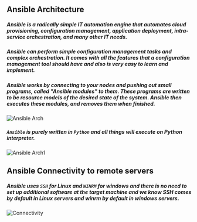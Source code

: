 ## Ansible Architecture

##### Ansible is a radically simple IT automation engine that automates cloud provisioning, configuration management, application deployment, intra-service orchestration, and many other IT needs.
 
##### Ansible can perform simple configuration management tasks and complex orchestration. It comes with all the features that a configuration management tool should have and also is very easy to learn and implement.
 
##### Ansible works by connecting to your nodes and pushing out small programs, called "Ansible modules" to them. These programs are written to be resource models of the desired state of the system. Ansible then executes these modules, and removes them when finished.

![Ansible Arch](https://github.com/lerndevops/ansible/blob/master/static/Architecture2.PNG)


##### `Ansible` is purely written in `Python` and all things will execute on Python interpreter.

![Ansible Arch1](https://github.com/lerndevops/ansible/blob/master/static/Architecture1.PNG)


## Ansible Connectivity to remote servers

##### Ansible uses `SSH` for Linux and `WINRM` for windows and there is no need to set up additional software at the target machine and we know SSH comes by default in Linux servers and winrm by default in windows servers.

![Connectivity](https://github.com/lerndevops/ansible/blob/master/static/Connectivity.PNG)



